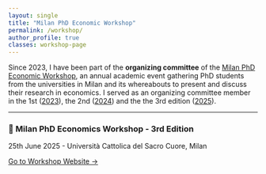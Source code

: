 ```yaml
---
layout: single
title: "Milan PhD Economic Workshop"
permalink: /workshop/
author_profile: true
classes: workshop-page
---
```

Since 2023, I have been part of the **organizing committee** of the [Milan PhD Economic Workshop](https://sites.google.com/view/milanphdeconworkshop/home), an annual academic event gathering PhD students from the universities in Milan and its whereabouts to present and discuss their research in economics.
I served as an organizing committee member in the 1st ([2023](https://sites.google.com/d/1gpePywgspacInEXpqUsC2Qa28IrfpBbt/p/1y-5-bRkws9ROPynAwwITAcsEX_cZ5a6T/edit?pli=1)), the 2nd ([2024](https://sites.google.com/d/1gpePywgspacInEXpqUsC2Qa28IrfpBbt/p/1y-5-bRkws9ROPynAwwITAcsEX_cZ5a6T/edit?pli=1))
and the the 3rd edition ([2025](https://sites.google.com/d/1gpePywgspacInEXpqUsC2Qa28IrfpBbt/p/1y-5-bRkws9ROPynAwwITAcsEX_cZ5a6T/edit?pli=1)).


---

### 🔗 Milan PhD Economics Workshop - 3rd Edition <br>
25th June 2025 - Università Cattolica del Sacro Cuore, Milan

<a href="https://sites.google.com/view/milanphdeconworkshop/home"
   target="_blank"
   class="button-link">
   Go to Workshop Website →
</a>

